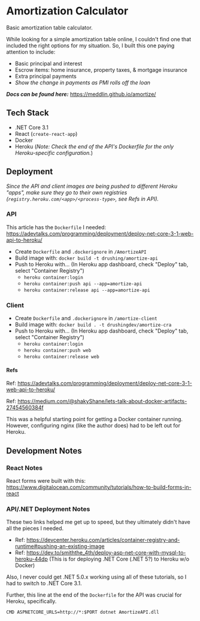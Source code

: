 # Amortization Calculator

Basic amortization table calculator.

While looking for a simple amortization table online, I couldn't find one that included the right options for my situation. So, I built this one paying attention to include:

- Basic principal and interest
- Escrow items: home insurance, property taxes, & mortgage insurance
- Extra principal payments
- _Show the change in payments as PMI rolls off the loan_

_**Docs can be found here:**_ https://meddlin.github.io/amortize/


## Tech Stack

- .NET Core 3.1
- React (`create-react-app`)
- Docker
- Heroku (_Note: Check the end of the API's Dockerfile for the only Heroku-specific configuration._)


## Deployment

_Since the API and client images are being pushed to different Heroku "apps", make sure they go to their own registries (`registry.heroku.com/<app>/<process-type>`, see Refs in API)._

### API

This article has the `Dockerfile` I needed: https://adevtalks.com/programming/deployment/deploy-net-core-3-1-web-api-to-heroku/

- Create `Dockerfile` and `.dockerignore` in `/AmortizeAPI`
- Build image with: `docker build -t drushing/amortize-api`
- Push to Heroku with... (In Heroku app dashboard, check "Deploy" tab, select "Container Registry")
  - `heroku container:login`
  - `heroku container:push api --app=amortize-api`
  - `heroku container:release api --app=amortize-api`

### Client

- Create `Dockerfile` and `.dockerignore` in `/amortize-client`
- Build image with: `docker build . -t drushingdev/amortize-cra`
- Push to Heroku with... (In Heroku app dashboard, check "Deploy" tab, select "Container Registry")
  - `heroku container:login`
  - `heroku container:push web`
  - `heroku container:release web`

#### Refs

Ref: https://adevtalks.com/programming/deployment/deploy-net-core-3-1-web-api-to-heroku/

Ref: https://medium.com/@shakyShane/lets-talk-about-docker-artifacts-27454560384f

This was a helpful starting point for getting a Docker container running. However, configuring nginx (like the author does) had to be left out for Heroku.



## Development Notes

### React Notes

React forms were built with this: https://www.digitalocean.com/community/tutorials/how-to-build-forms-in-react


### API/.NET Deployment Notes

These two links helped me get up to speed, but they ultimately didn't have all the pieces I needed.

- Ref: https://devcenter.heroku.com/articles/container-registry-and-runtime#pushing-an-existing-image
- Ref: https://dev.to/smiththe_4th/deploy-asp-net-core-with-mysql-to-heroku-44dp (This is for deploying .NET Core (.NET 5?) to Heroku w/o Docker)

Also, I never could get .NET 5.0.x working using all of these tutorials, so I had to switch to .NET Core 3.1.

Further, this line at the end of the `Dockerfile` for the API was crucial for Heroku, specifically.

```
CMD ASPNETCORE_URLS=http://*:$PORT dotnet AmortizeAPI.dll
```
